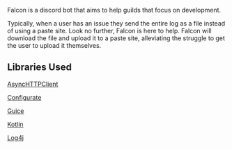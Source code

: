 Falcon is a discord bot that aims to help guilds that focus on development.

Typically, when a user has an issue they send the entire log as a file instead of using
a paste site. Look no further, Falcon is here to help. Falcon will download the file and
upload it to a paste site, alleviating the struggle to get the user to upload it themselves.

## Libraries Used

[AsyncHTTPClient](https://github.com/AsyncHttpClient/async-http-client)

[Configurate](https://github.com/SpongePowered/Configurate)

[Guice](https://github.com/google/guice)

[Kotlin](https://kotlinlang.org/)

[Log4j](https://logging.apache.org/log4j/2.x/)

